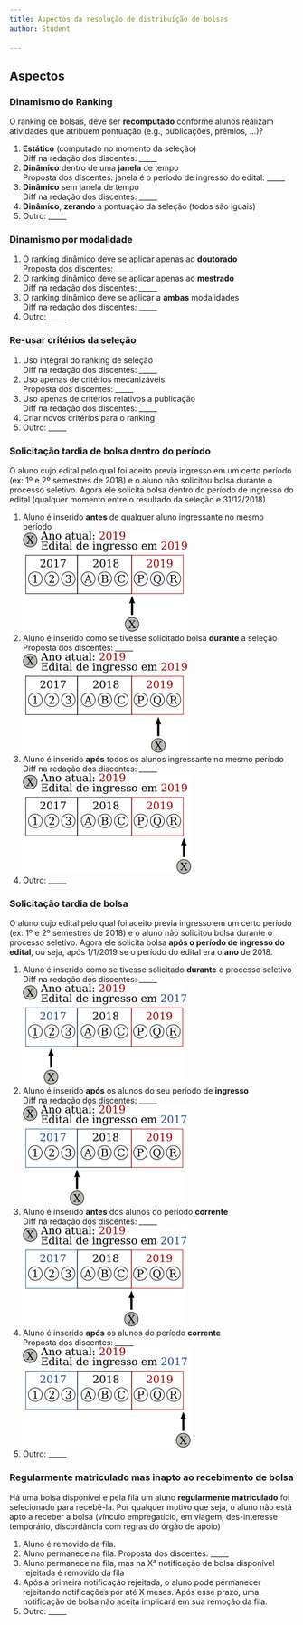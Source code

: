 ```yaml
---
title: Aspectos da resolução de distribuíção de bolsas
author: Student

---
```

## Aspectos

### Dinamismo do Ranking

O ranking de bolsas, deve ser **recomputado** conforme alunos realizam atividades que atribuem pontuação (e.g., publicações, prêmios, ...)?

1. **Estático** (computado no momento da seleção) <br>
   Diff na redação dos discentes: _____
2. **Dinâmico** dentro de uma **janela** de tempo <br>
   Proposta dos discentes: janela é o período de ingresso do edital: _____
3. **Dinâmico** sem janela de tempo <br>
   Diff na redação dos discentes: _____
4. **Dinâmico**, **zerando** a pontuação da seleção (todos são iguais)
5. Outro: _____

### Dinamismo por modalidade

1. O ranking dinâmico deve se aplicar apenas ao **doutorado** <br>
   Proposta dos discentes:  _____
2. O ranking dinâmico deve se aplicar apenas ao **mestrado** <br>
   Diff na redação dos discentes: _____ 
3. O ranking dinâmico deve se aplicar a **ambas** modalidades <br>
   Diff na redação dos discentes:  _____
4. Outro: _____

### Re-usar critérios da seleção

1. Uso integral do ranking de seleção <br>
   Diff na redação dos discentes: _____
2. Uso apenas de critérios mecanizáveis <br>
   Proposta dos discentes: _____
3. Uso apenas de critérios relativos a publicação <br>
   Diff na redação dos discentes: _____
4. Criar novos critérios para o ranking
5. Outro: _____

### Solicitação tardia de bolsa dentro do período

O aluno cujo edital pelo qual foi aceito previa ingresso em um certo período (ex: 1º e 2º semestres de 2018) e o aluno não solicitou bolsa durante o processo seletivo. Agora ele solicita bolsa dentro do período de ingresso do edital (qualquer momento entre o resultado da seleção e 31/12/2018)

1. Aluno é inserido **antes** de qualquer aluno ingressante no mesmo período <br>
   ![exempplo](imgs/tardio2-antes_ingresso.png)
2. Aluno é inserido como se tivesse solicitado bolsa **durante** a seleção <br>
   Proposta dos discentes: _____ <br>
   ![exempplo](imgs/tardio2-ingresso.png)
3. Aluno é inserido **após** todos os alunos ingressante no mesmo período <br>
   Diff na redação dos discentes: _____ <br>
   ![exempplo](imgs/tardio2-apos_ingresso.png)
4. Outro: _____


### Solicitação tardia de bolsa

O aluno cujo edital pelo qual foi aceito previa ingresso em um certo período (ex: 1º e 2º semestres de 2018) e o aluno não solicitou bolsa durante o processo seletivo. Agora ele solicita bolsa **após o período de ingresso do edital**, ou seja, após 1/1/2019 se o período do edital era o **ano** de 2018.

1. Aluno é inserido como se tivesse solicitado **durante** o processo seletivo <br>
   Diff na redação dos discentes: _____ <br>
   ![exempplo](imgs/tardio-ingresso.png)
2. Aluno é inserido **após** os alunos do seu período de **ingresso** <br>
   Diff na redação dos discentes: _____ <br>
   ![exempplo](imgs/tardio-apos_ingresso.png)
3. Aluno é inserido **antes** dos alunos do período **corrente** <br>
   Diff na redação dos discentes: _____ <br>
   ![exempplo](imgs/tardio-antes_atual.png)
4. Aluno é inserido **após** os alunos do período **corrente** <br>
   Proposta dos discentes: _____ <br>
   ![exempplo](imgs/tardio-apos_atual.png)
5. Outro: _____

### Regularmente matriculado mas inapto ao recebimento de bolsa

Há uma bolsa disponível e pela fila um aluno **regularmente matriculado** foi selecionado para recebê-la. Por qualquer motivo que seja, o aluno não está apto a receber a bolsa (vínculo empregatício, em viagem, des-interesse temporário, discordância com regras do órgão de apoio)

1. Aluno é removido da fila.
2. Aluno permanece na fila.
   Proposta dos discentes: _____ <br>
3. Aluno permanece na fila, mas na Xª notificação de bolsa disponível rejeitada é removido da fila
4. Após a primeira notificação rejeitada, o aluno pode permanecer rejeitando notificações por até X meses. Após esse prazo, uma notificação de bolsa não aceita implicará em sua remoção da fila.
5. Outro: _____



